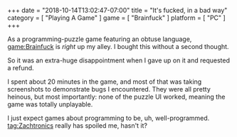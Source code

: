 +++
date = "2018-10-14T13:02:47-07:00"
title = "It's fucked, in a bad way"
category = [ "Playing A Game" ]
game = [ "Brainfuck" ]
platform = [ "PC" ]
+++

As a programming-puzzle game featuring an obtuse language, <game:Brainfuck> is <i>right</i> up my alley.  I bought this without a second thought.

So it was an extra-huge disappointment when I gave up on it and requested a refund.

I spent about 20 minutes in the game, and most of that was taking screenshots to demonstrate bugs I encountered.  They were all pretty heinous, but most importantly: none of the puzzle UI worked, meaning the game was totally unplayable.

I just expect games about programming to be, uh, well-programmed.  <tag:Zachtronics> really has spoiled me, hasn't it?
